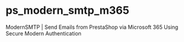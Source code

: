 # ps_modern_smtp_m365
ModernSMTP |  Send Emails from PrestaShop via Microsoft 365 Using Secure Modern Authentication
